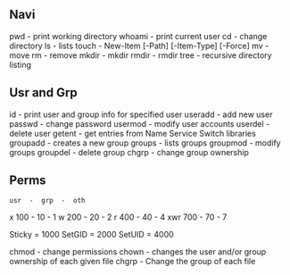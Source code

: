 ## Navi
pwd - print working directory
whoami - print current user
cd - change directory
ls - lists
touch - New-Item [-Path] [-Item-Type] [-Force]
mv - move 
rm - remove
mkdir - mkdir
rmdir - rmdir
tree - recursive directory listing


## Usr and Grp
id - print user and group info for specified user
useradd - add new user
passwd - change password
usermod - modify user accounts
userdel - delete user
getent - get entries from Name Service Switch libraries
groupadd - creates a new group
groups - lists groups
groupmod - modify groups
groupdel - delete group
chgrp - change group ownership

## Perms
    usr  -  grp  -  oth
x   100  -  10   -  1
w   200  -  20   -  2
r   400  -  40   -  4
xwr 700  -  70   -  7

Sticky = 1000
SetGID = 2000
SetUID = 4000

chmod - change permissions
chown - changes the user and/or group ownership of each given file
chgrp - Change  the  group of each file

